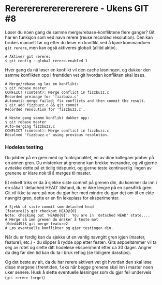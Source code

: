 # Rerererererererererere - Ukens GIT #8

Løser du noen gang de samme merge/rebase-konfliktene flere ganger? Git har en funksjon som ved navn rerere (reuse recorded resolution). Den kan brukes manuelt før og etter du løser en konflikt ved å kjøre kommandoen `git rerere`, men kan også aktiveres globalt (alltid aktiv).

	# Aktiver git rerere:
	$ git config --global rerere.enabled 1

Hver gang du nå løser en konflikt vil den cache løsningen, og dukker den samme konflikten opp i fremtiden vet git hvordan konflikten skal løses.

	# Merge/rebase og løs en konflikt:
	$ git rebase master
	CONFLICT (content): Merge conflict in fizzbuzz.c
	Recorded preimage for 'fizzbuzz.c'
	Automatic merge failed; fix conflicts and then commit the result.
	$ git add fizzbuzz.c && git commit
	Recorded resolution for 'fizzbuzz.c'.

	# Neste gang samme konflikt dukker opp:
	$ git rebase master
	Auto-merging fizzbuzz.c
	CONFLICT (content): Merge conflict in fizzbuzz.c
	Resolved 'fizzbuzz.c' using previous resolution.

### Hodeløs testing

Du jobber på en gren med ny funksjonalitet, en av dine kollegaer jobber på en annen gren. Du mistenker at grenene kan brekke hverandre, og vil gjerne avdekke dette på et tidlig tidspunkt, og gjerne teste kontinuerlig. Ingen av grenene er klare nok til å merges til master.

Et enkelt triks er da å sjekke siste commit på grenen din, du kommer da inn i en såkalt 'detached HEAD' tilstand, du er ikke lengre på en spesifikk gren. Git vil ikke ta vare på noe du gjør her med mindre du gjør det om til en ekte navngitt gren, dette er en fin lekeplass for eksperimenter.

	# Sjekk ut siste commit som detached head
	(feature1)$ git checkout HEAD@{0}
	Note: checking out 'HEAD@{0}'. You are in 'detached HEAD' state....
	# Merge så inn grenen du ønsker å teste mot
	(0ded449)$ git merge feature2
	# Løs eventuelle konflikter og gjør testingen din.

Når du er ferdig kan du sjekke ut en vanlig navngitt gren igjen (master, feature1, etc.) - du slipper å rydde opp etter festen. Gits søppeltømmer vil ta seg av rotet og slette ditt hodeløse eksperiment etter ca 30 dager. Angrer du deg før den tid kan du ta i bruk reflog (se tidligere dasstips).

Og det beste av alt, da du har rerere aktivert vet git hvordan den skal løse disse mergene i fremtiden, f.eks når begge grenene skal inn i master noen uker senere. Husk å slette eventuelle løsninger som du gjør feil underveis (`git rerere forget`)
